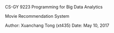 CS-GY 9223 Programming for Big Data Analytics

Movie Recommendation System


Author:   Xuanchang Tong (xt435)
Date:      May 10, 2017
